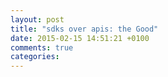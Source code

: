 ```yaml
---
layout: post
title: "sdks over apis: the Good"
date: 2015-02-15 14:51:21 +0100
comments: true
categories: 
---
```

